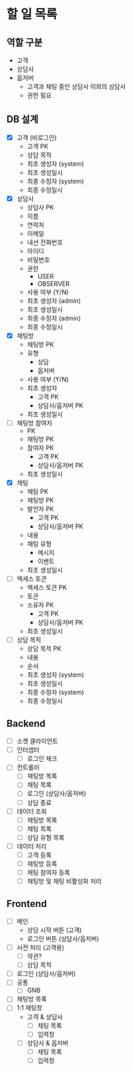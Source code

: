 # 할 일 목록

## 역할 구분

- 고객
- 상담사
- 옵저버
  - 고객과 채팅 중인 상담사 이외의 상담사
  - 권한 필요

## DB 설계

- [x] 고객 (비로그인)
    - 고객 PK
    - 상담 목적
    - 최초 생성자 (system)
    - 최초 생성일시
    - 최종 수정자 (system)
    - 최종 수정일시
- [x] 상담사
  - 상담사 PK
  - 이름
  - 연락처
  - 이메일
  - 내선 전화번호
  - 아이디
  - 비밀번호
  - 권한
    - USER
    - OBSERVER
  - 사용 여부 (Y/N)
  - 최초 생성자 (admin)
  - 최초 생성일시
  - 최종 수정자 (admin)
  - 최종 수정일시
- [x] 채팅방
  - 채팅방 PK
  - 유형
    - 상담
    - 옵저버
  - 사용 여부 (Y/N)
  - 최초 생성자
    - 고객 PK
    - 상담사/옵저버 PK
  - 최초 생성일시
- [ ] 채팅방 참여자
  - PK
  - 채팅방 PK
  - 참여자 PK
    - 고객 PK
    - 상담사/옵저버 PK
  - 최초 생성일시
- [x] 채팅
  - 채팅 PK
  - 채팅방 PK
  - 발언자 PK
    - 고객 PK
    - 상담사/옵저버 PK
  - 내용
  - 채팅 유형
    - 메시지
    - 이벤트
  - 최초 생성일시
- [ ] 엑세스 토큰
  - 엑세스 토큰 PK
  - 토큰
  - 소유자 PK
    - 고객 PK
    - 상담사/옵저버 PK
  - 최초 생성일시
- [ ] 상담 목적
  - 상담 목적 PK
  - 내용
  - 순서
  - 최초 생성자 (system)
  - 최초 생성일시
  - 최종 수정자 (system)
  - 최종 수정일시

## Backend

- [ ] 소켓 클라이언트
- [ ] 인터셉터
  - [ ] 로그인 체크
- [ ] 컨트롤러
  - [ ] 채팅방 목록
  - [ ] 채팅 목록
  - [ ] 로그인 (상담사/옵저버)
  - [ ] 상담 종료
- [ ] 데이터 조회
  - [ ] 채팅방 목록
  - [ ] 채팅 목록
  - [ ] 상담 유형 목록
- [ ] 데이터 처리
  - [ ] 고객 등록
  - [ ] 채팅방 등록
  - [ ] 채팅 참여자 등록
  - [ ] 채팅방 및 채팅 비활성화 처리

## Frontend

- [ ] 메인
  - 상담 시작 버튼 (고객)
  - 로그인 버튼 (상담사/옵저버)
- [ ] 사전 처리 (고객용)
  - [ ] 약관? 
  - [ ] 상담 목적
- [ ] 로그인 (상담사/옵저버)
- [ ] 공통
  - [ ] GNB
- [ ] 채팅방 목록
- [ ] 1:1 채팅창
  - 고객 & 상담사
    - [ ] 채팅 목록
    - [ ] 입력창
  - [ ] 상담사 & 옵저버
    - [ ] 채팅 목록
    - [ ] 입력창
